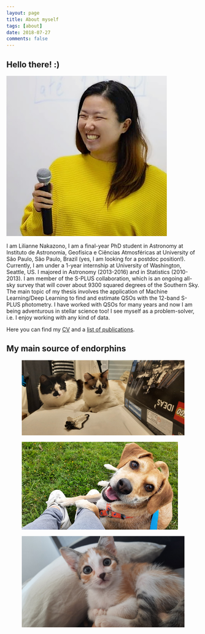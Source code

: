 ```yaml
---
layout: page
title: About myself
tags: [about]
date: 2018-07-27
comments: false
---
```


## Hello there! :)

<div class="about">
    <img class="avatar" src="/assets/img/lilianne.jpg" alt="Lilianne">
    <p class="intro">
        I am Lilianne Nakazono, I am a final-year PhD student in Astronomy at Instituto de Astronomia, Geofísica e Ciências Atmosféricas at University of São Paulo, São Paulo, Brazil (yes, I am looking for a postdoc position!). Currently, I am under a 1-year internship at University of Washington, Seattle, US. I majored in Astronomy (2013-2016) and in Statistics (2010-2013). I am member of the S-PLUS collaboration, which is an ongoing all-sky survey that will cover about 9300 squared degrees of the Southern Sky. The main topic of my thesis involves the application of Machine Learning/Deep Learning to find and estimate QSOs with the 12-band S-PLUS photometry. I have worked with QSOs for many years and now I am being adventurous in stellar science too! I see myself as a problem-solver, i.e. I enjoy working with any kind of data. 
    </p>      
    
</div>

Here you can find my <a href="https://marixko.github.io/cv/">CV</a> and a <a href="https://marixko.github.io/projects/">list of publications</a>.


## My main source of endorphins

<figure>
    <a href="/assets/img/cat.jpeg"><img src="/assets/img/cat.jpeg"></a>
</figure>

<figure>
    <a href="/assets/img/momo.jpeg"><img src="/assets/img/momo.jpeg"></a>
</figure>

<figure>
    <a href="/assets/img/mussa.jpeg"><img src="/assets/img/mussa.jpeg"></a>
</figure>

